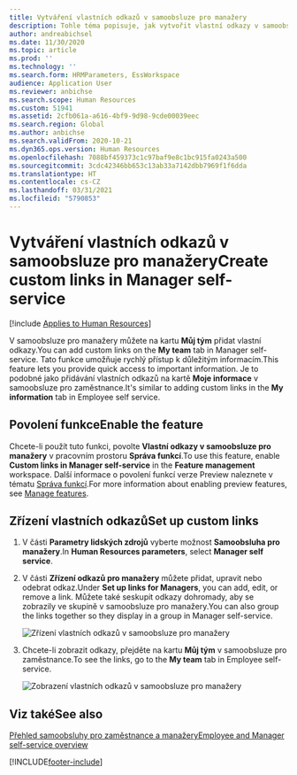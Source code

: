 ```yaml
---
title: Vytváření vlastních odkazů v samoobsluze pro manažery
description: Tohle téma popisuje, jak vytvořit vlastní odkazy v samoobsluze pro manažery v Dynamics 365 Human Resources.
author: andreabichsel
ms.date: 11/30/2020
ms.topic: article
ms.prod: ''
ms.technology: ''
ms.search.form: HRMParameters, EssWorkspace
audience: Application User
ms.reviewer: anbichse
ms.search.scope: Human Resources
ms.custom: 51941
ms.assetid: 2cfb061a-a616-4bf9-9d98-9cde00039eec
ms.search.region: Global
ms.author: anbichse
ms.search.validFrom: 2020-10-21
ms.dyn365.ops.version: Human Resources
ms.openlocfilehash: 7088bf459373c1c97baf9e8c1bc915fa0243a500
ms.sourcegitcommit: 3cdc42346bb653c13ab33a7142dbb7969f1f6dda
ms.translationtype: HT
ms.contentlocale: cs-CZ
ms.lasthandoff: 03/31/2021
ms.locfileid: "5790853"
---
```

# <a name="create-custom-links-in-manager-self-service"></a><span data-ttu-id="4c31f-103">Vytváření vlastních odkazů v samoobsluze pro manažery</span><span class="sxs-lookup"><span data-stu-id="4c31f-103">Create custom links in Manager self-service</span></span>

[!include [Applies to Human Resources](../includes/applies-to-hr.md)]

<span data-ttu-id="4c31f-104">V samoobsluze pro manažery můžete na kartu **Můj tým** přidat vlastní odkazy.</span><span class="sxs-lookup"><span data-stu-id="4c31f-104">You can add custom links on the **My team** tab in Manager self-service.</span></span> <span data-ttu-id="4c31f-105">Tato funkce umožňuje rychlý přístup k důležitým informacím.</span><span class="sxs-lookup"><span data-stu-id="4c31f-105">This feature lets you provide quick access to important information.</span></span> <span data-ttu-id="4c31f-106">Je to podobné jako přidávání vlastních odkazů na kartě **Moje informace** v samoobsluze pro zaměstnance.</span><span class="sxs-lookup"><span data-stu-id="4c31f-106">It's similar to adding custom links in the **My information** tab in Employee self service.</span></span>

## <a name="enable-the--feature"></a><span data-ttu-id="4c31f-107">Povolení funkce</span><span class="sxs-lookup"><span data-stu-id="4c31f-107">Enable the  feature</span></span>

<span data-ttu-id="4c31f-108">Chcete-li použít tuto funkci, povolte **Vlastní odkazy v samoobsluze pro manažery** v pracovním prostoru **Správa funkcí**.</span><span class="sxs-lookup"><span data-stu-id="4c31f-108">To use this feature, enable **Custom links in Manager self-service** in the **Feature management** workspace.</span></span> <span data-ttu-id="4c31f-109">Další informace o povolení funkcí verze Preview naleznete v tématu [Správa funkcí](hr-admin-manage-features.md).</span><span class="sxs-lookup"><span data-stu-id="4c31f-109">For more information about enabling preview features, see [Manage features](hr-admin-manage-features.md).</span></span>

## <a name="set-up-custom-links"></a><span data-ttu-id="4c31f-110">Zřízení vlastních odkazů</span><span class="sxs-lookup"><span data-stu-id="4c31f-110">Set up custom links</span></span>

1. <span data-ttu-id="4c31f-111">V části **Parametry lidských zdrojů** vyberte možnost **Samoobsluha pro manažery**.</span><span class="sxs-lookup"><span data-stu-id="4c31f-111">In **Human Resources parameters**, select **Manager self service**.</span></span>

2. <span data-ttu-id="4c31f-112">V části **Zřízení odkazů pro manažery** můžete přidat, upravit nebo odebrat odkaz.</span><span class="sxs-lookup"><span data-stu-id="4c31f-112">Under **Set up links for Managers**, you can add, edit, or remove a link.</span></span> <span data-ttu-id="4c31f-113">Můžete také seskupit odkazy dohromady, aby se zobrazily ve skupině v samoobsluze pro manažery.</span><span class="sxs-lookup"><span data-stu-id="4c31f-113">You can also group the links together so they display in a group in Manager self-service.</span></span>

   ![Zřízení vlastních odkazů v samoobsluze pro manažery](./media/hr-employee-manager-self-service-custom-links-setup.png)

3. <span data-ttu-id="4c31f-115">Chcete-li zobrazit odkazy, přejděte na kartu **Můj tým** v samoobsluze pro zaměstnance.</span><span class="sxs-lookup"><span data-stu-id="4c31f-115">To see the links, go to the **My team** tab in Employee self-service.</span></span>

   ![Zobrazení vlastních odkazů v samoobsluze pro manažery](./media/hr-employee-manager-self-service-custom-links-view.png)

## <a name="see-also"></a><span data-ttu-id="4c31f-117">Viz také</span><span class="sxs-lookup"><span data-stu-id="4c31f-117">See also</span></span>

[<span data-ttu-id="4c31f-118">Přehled samoobsluhy pro zaměstnance a manažery</span><span class="sxs-lookup"><span data-stu-id="4c31f-118">Employee and Manager self-service overview</span></span>](hr-employee-manager-self-service-overview.md)


[!INCLUDE[footer-include](../includes/footer-banner.md)]